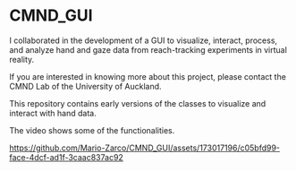 # CMND_GUI


I collaborated in the development of a GUI to visualize, interact, process, and analyze hand and gaze data from reach-tracking experiments in virtual reality.

If you are interested in knowing more about this project, please contact the CMND Lab of the University of Auckland.

This repository contains early versions of the classes to visualize and interact with hand data. 

The video shows some of the functionalities.

https://github.com/Mario-Zarco/CMND_GUI/assets/173017196/c05bfd99-face-4dcf-ad1f-3caac837ac92




